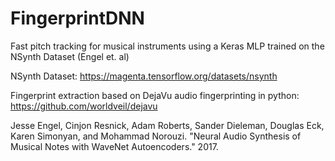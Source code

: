 # FingerprintDNN

Fast pitch tracking for musical instruments using a Keras MLP trained on the NSynth Dataset (Engel et. al) 

NSynth Dataset: https://magenta.tensorflow.org/datasets/nsynth

Fingerprint extraction based on DejaVu audio fingerprinting in python: https://github.com/worldveil/dejavu

Jesse Engel, Cinjon Resnick, Adam Roberts, Sander Dieleman, Douglas Eck,
  Karen Simonyan, and Mohammad Norouzi. "Neural Audio Synthesis of Musical Notes
  with WaveNet Autoencoders." 2017.
